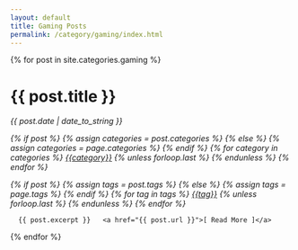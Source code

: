 ```yaml
---
layout: default
title: Gaming Posts
permalink: /category/gaming/index.html
---
```




<div class="posts">
  {% for post in site.categories.gaming %}
  <div class="post">


<h1 class="post-title">{{ post.title }}</h1>
  <em><span class="post-date"><i class="fas fa-calendar-alt"></i> {{ post.date | date_to_string }}



  {% if post %}
    {% assign categories = post.categories %}
  {% else %}
    {% assign categories = page.categories %}
  {% endif %}
  <i class="far fa-folder-open"></i>
  {% for category in categories %}
   <a href="{{site.baseurl}}/categories/#{{category|slugize}}">{{category}}</a>
  {% unless forloop.last %}&nbsp;{% endunless %}
  {% endfor %}


  {% if post %}
    {% assign tags = post.tags %}
  {% else %}
    {% assign tags = page.tags %}
  {% endif %}
<i class="fas fa-tags"></i>
{% for tag in tags %}
<a href="{{site.baseurl}}/tags/#{{tag|slugize}}">{{tag}}</a>
  {% unless forloop.last %}&nbsp;{% endunless %}
  {% endfor %}
</em>
</span>




      {{ post.excerpt }}   <a href="{{ post.url }}">[ Read More ]</a>
  </div>
  {% endfor %}
</div>
